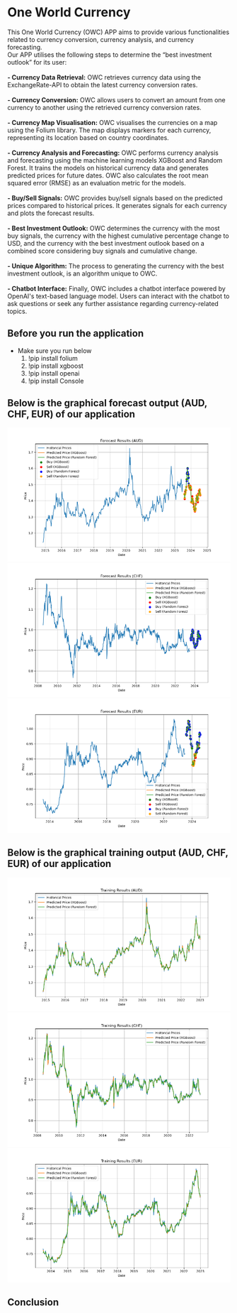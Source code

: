 <h1> One World Currency</h1>
This One World Currency (OWC) APP aims to provide various functionalities related to currency conversion, currency analysis, and currency forecasting. 
<br>
Our APP utilises the following steps to determine the “best investment outlook” for its user:
<br><br>
<b>- Currency Data Retrieval:</b> OWC retrieves currency data using the ExchangeRate-API to obtain the latest currency conversion rates.
<br><br>
<b>- Currency Conversion:</b> OWC allows users to convert an amount from one currency to another using the retrieved currency conversion rates.
<br><br>
<b>- Currency Map Visualisation:</b> OWC visualises the currencies on a map using the Folium library. The map displays markers for each currency, representing its location based on country coordinates.
<br><br>
<b>- Currency Analysis and Forecasting:</b> OWC performs currency analysis and forecasting using the machine learning models XGBoost and Random Forest. It trains the models on historical currency data and generates predicted prices for future dates. OWC also calculates the root mean squared error (RMSE) as an evaluation metric for the models.
<br><br>
<b>- Buy/Sell Signals:</b> OWC provides buy/sell signals based on the predicted prices compared to historical prices. It generates signals for each currency and plots the forecast results.
<br><br>
<b>- Best Investment Outlook:</b> OWC determines the currency with the most buy signals, the currency with the highest cumulative percentage change to USD, and the currency with the best investment outlook based on a combined score considering buy signals and cumulative change. 
<br><br>
<b>- Unique Algorithm:</b> The process to generating the currency with the best investment outlook, is an algorithm unique to OWC. 
<br><br>
<b>- Chatbot Interface:</b> Finally, OWC includes a chatbot interface powered by OpenAI's text-based language model. Users can interact with the chatbot to ask questions or seek any further assistance regarding currency-related topics.

## Before you run the application
 - Make sure you run below
    1. !pip install folium
    2. !pip install xgboost
    3. !pip install openai
    4. !pip install Console

## Below is the graphical forecast output (AUD, CHF, EUR) of our application
 ![](/Images/forecast_results_AUD.png)
 ![](/Images/forecast_results_CHF.png)
 ![](/Images/forecast_results_EUR.png)

## Below is the graphical training output (AUD, CHF, EUR) of our application
 ![](/Images/training_results_AUD.png)
 ![](/Images/training_results_CHF.png)
 ![](/Images/training_results_EUR.png)

## Conclusion

